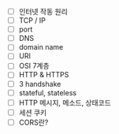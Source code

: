 - [ ] 인터넷 작동 원리
- [ ] TCP / IP
- [ ] port
- [ ] DNS
- [ ] domain name
- [ ] URI
- [ ] OSI 7계층
- [ ] HTTP & HTTPS
- [ ] 3 handshake
- [ ] stateful, stateless
- [ ] HTTP 메시지, 메소드, 상태코드
- [ ] 세션 쿠키
- [ ] CORS란?
